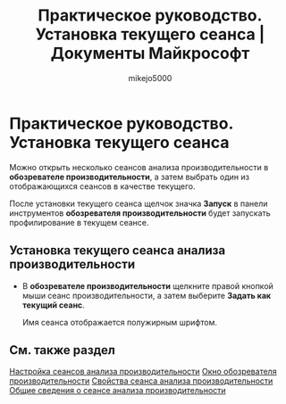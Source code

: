 ﻿---
title: Практическое руководство. Установка текущего сеанса | Документы Майкрософт
ms.date: 11/04/2016
ms.topic: conceptual
helpviewer_keywords:
- current performance sessions
- Performance Explorer, selecting sessions
- profiling tools, setting sessions
- multiple performance sessions
- performance sessions, setting multiple
- performance tools, setting current performance session
- sessions, setting multiple
author: mikejo5000
ms.author: mikejo
manager: jillfra
monikerRange: vs-2017
ms.workload:
- multiple
ms.openlocfilehash: 70f33888be5097d2682133cda363099bb815c5b0
ms.sourcegitcommit: cc841df335d1d22d281871fe41e74238d2fc52a6
ms.translationtype: HT
ms.contentlocale: ru-RU
ms.lasthandoff: 03/18/2020
ms.locfileid: "74778756"
---
# <a name="how-to-set-the-current-session"></a>Практическое руководство. Установка текущего сеанса

Можно открыть несколько сеансов анализа производительности в **обозревателе производительности**, а затем выбрать один из отображающихся сеансов в качестве текущего.

После установки текущего сеанса щелчок значка **Запуск** в панели инструментов **обозревателя производительности** будет запускать профилирование в текущем сеансе.

## <a name="to-set-current-performance-session"></a>Установка текущего сеанса анализа производительности

- В **обозревателе производительности** щелкните правой кнопкой мыши сеанс производительности, а затем выберите **Задать как текущий сеанс**.

     Имя сеанса отображается полужирным шрифтом.

## <a name="see-also"></a>См. также раздел

[Настройка сеансов анализа производительности](../profiling/configuring-performance-sessions.md)
[Окно обозревателя производительности](../profiling/performance-explorer-window.md)
[Свойства сеанса анализа производительности](../profiling/performance-session-properties.md)
[Общие сведения о сеансе анализа производительности](../profiling/performance-session-overview.md)
